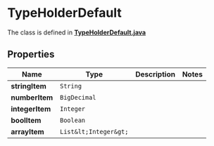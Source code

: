 

# TypeHolderDefault

The class is defined in **[TypeHolderDefault.java](../../src/main/java/org/openapitools/model/TypeHolderDefault.java)**

## Properties

Name | Type | Description | Notes
------------ | ------------- | ------------- | -------------
**stringItem** | `String` |  | 
**numberItem** | `BigDecimal` |  | 
**integerItem** | `Integer` |  | 
**boolItem** | `Boolean` |  | 
**arrayItem** | `List&lt;Integer&gt;` |  | 








